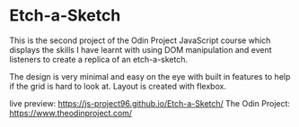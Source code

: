 # Etch-a-Sketch

This is the second project of the Odin Project JavaScript course which displays the skills I have learnt with using DOM manipulation and event listeners to create a replica of an etch-a-sketch.

The design is very minimal and easy on the eye with built in features to help if the grid is hard to look at. Layout is created with flexbox.

live preview: https://js-project96.github.io/Etch-a-Sketch/
The Odin Project: https://www.theodinproject.com/